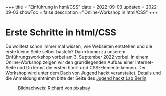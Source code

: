 +++
title = "Einführung in html/CSS"
date = 2022-09-03
updated = 2022-09-03
showToc = false
description ="Online-Workshop in html/CSS"
+++

<script lang="ts">
    import Button from '$lib/components/Button.svelte';    
    import UserRectangle from "phosphor-svelte/lib/UserRectangle";
</script>

# Erste Schritte in html/CSS

Du wolltest schon immer mal wissen, wie Webseiten entstehen und die erste kleine Seite selber basteln? Dann komm zu unserem Einführungsworkshop vorbei am 3. September 2022 vorbei. In einem Online-Workshop zeigen wir den grundlegenden Aufbau einer Internet-Seite und Du lernst die ersten html- und CSS-Elemente kennen. Der Workshop wird unter dem Dach von Jugend hackt veranstaltet. Details und die Anmeldung entnimm bitte der Seite des [Jugend hackt Lab Berlin](https://jugendhackt.org/lab/berlin/).

<Figure src="/images/html_code.png" alt="html Code" />

[Bildnachweis: Richard von pixabay](https://pixabay.com//?utm_source=link-attribution&utm_medium=referral&utm_campaign=image&utm_content=3600810)
